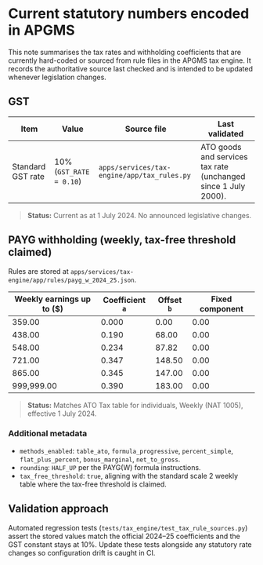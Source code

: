 # Current statutory numbers encoded in APGMS

This note summarises the tax rates and withholding coefficients that are currently hard-coded or sourced from rule files in the APGMS tax engine. It records the authoritative source last checked and is intended to be updated whenever legislation changes.

## GST

| Item | Value | Source file | Last validated |
| --- | --- | --- | --- |
| Standard GST rate | 10% (`GST_RATE = 0.10`) | `apps/services/tax-engine/app/tax_rules.py` | ATO goods and services tax rate (unchanged since 1 July 2000). |

> **Status:** Current as at 1 July 2024. No announced legislative changes.

## PAYG withholding (weekly, tax-free threshold claimed)

Rules are stored at `apps/services/tax-engine/app/rules/payg_w_2024_25.json`.

| Weekly earnings up to ($) | Coefficient `a` | Offset `b` | Fixed component |
| --- | --- | --- | --- |
| 359.00 | 0.000 | 0.00 | 0.00 |
| 438.00 | 0.190 | 68.00 | 0.00 |
| 548.00 | 0.234 | 87.82 | 0.00 |
| 721.00 | 0.347 | 148.50 | 0.00 |
| 865.00 | 0.345 | 147.00 | 0.00 |
| 999,999.00 | 0.390 | 183.00 | 0.00 |

> **Status:** Matches ATO Tax table for individuals, Weekly (NAT 1005), effective 1 July 2024.

### Additional metadata

* `methods_enabled`: `table_ato`, `formula_progressive`, `percent_simple`, `flat_plus_percent`, `bonus_marginal`, `net_to_gross`.
* `rounding`: `HALF_UP` per the PAYG(W) formula instructions.
* `tax_free_threshold`: `true`, aligning with the standard scale 2 weekly table where the tax-free threshold is claimed.

## Validation approach

Automated regression tests (`tests/tax_engine/test_tax_rule_sources.py`) assert the stored values match the official 2024–25 coefficients and the GST constant stays at 10%. Update these tests alongside any statutory rate changes so configuration drift is caught in CI.
